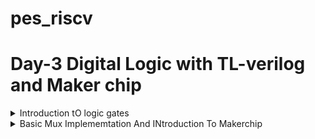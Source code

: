 # pes_riscv


# Day-3 Digital Logic with TL-verilog and Maker chip

<details>
 <summary>Introduction tO logic gates</summary>

 
**Logic gates**

![Untitled20](https://github.com/vishnupriyapesu/pes_class_asic/assets/142419649/2fcfc404-57ac-4c7f-a17e-fa6cd2510064)



**Combinational Circuit**

![21](https://github.com/vishnupriyapesu/pes_class_asic/assets/142419649/1465b70e-5607-467e-b6bf-30f6de406f96)


**Adder**

![22](https://github.com/vishnupriyapesu/pes_class_asic/assets/142419649/6f1026c3-22d0-4da9-9c2d-92e1390ecb87)


**Boolean Operators**

![23](https://github.com/vishnupriyapesu/pes_class_asic/assets/142419649/63dfca31-2e8f-4ea0-af8b-91c5d305f664)



</details>
<details>
<summary> Basic Mux Implememtation And INtroduction To Makerchip </summary>

**Mux**

![24](https://github.com/vishnupriyapesu/pes_class_asic/assets/142419649/be7aade1-8571-4a28-a89a-8d9b03b5f9cf)

**Maker chip**

> Go to the maker chip.com

> take a look at FPGA multiplier

> we can see the waveforms and top level module(desogn)


![Screenshot from 2023-10-16 22-02-53](https://github.com/vishnupriyapesu/pes_class_asic/assets/142419649/28acbfa8-f231-4ead-ba77-b8dbe0a7d98d)


<details>
<summary> Labs for combinational logic</summary>
